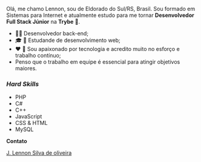 
Olá, me chamo Lennon, sou de Eldorado do Sul/RS, Brasil. Sou formado em Sistemas para Internet e atualmente estudo para me tornar __Desenvolvedor Full Stack Júnior__ na __Trybe__ :rocket:.

- :man_technologist: Desenvolvedor back-end;
- :mortar_board: :notebook: Estudande de desenvolvimento web;
- :heart: :muscle: Sou apaixonado por tecnologia e acredito muito no esforço e trabalho contínuo;
- Penso que o trabalho em equipe é essencial para atingir objetivos maiores. 

### _Hard Skills_ ###

- PHP
- C#
- C++
- JavaScript
- CSS & HTML
- MySQL

__Contato__

[J. Lennon Silva de oliveira](https://www.linkedin.com/in/johnlennondeoliveira/)
